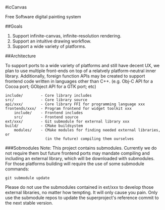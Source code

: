 #icCanvas

Free Software digital painting system

##Goals

1. Support infinite-canvas, infinite-resolution rendering.
2. Support an intuitive drawing workflow.
3. Support a wide variety of platforms.

##Architecture

To support ports to a wide variety of platforms and still have decent UX, we
plan to use multiple front-ends on top of a relatvely platform-neutral inner
library. Additionally, foreign function APIs may be created to support
frontend code written in languages other than C++. (e.g. Obj-C API for a Cocoa
port; GObject API for a GTK port; etc)

    include/        - Core library includes
    src/            - Core library source
    api/xxx/        - Core library FFI for programming language xxx
    frontends/xxx/  - Program frontend for widget toolkit xxx
        include/    - Frontend includes
        src/        - Frontend source
    ext/xxx/        - Git submodule for external library xxx
    build/          - CMake buildsystem
        modules/    - CMake modules for finding needed external libraries, or
                      (in the future) compiling them ourselves

###Sobmodules
Note: This project contains submodules. Currently we do not require them but
future frontend ports may mandate compiling and including an external library,
which will be downloaded with submodules. For those platforms building will
require the use of some submodule commands:

    git submodule update

Please do not use the submodules contained in ext/xxx to develop those
external libraries, no matter how tempting. It will only cause you pain. Only
use the submodule repos to update the superproject's reference commit to the
next stable version.

